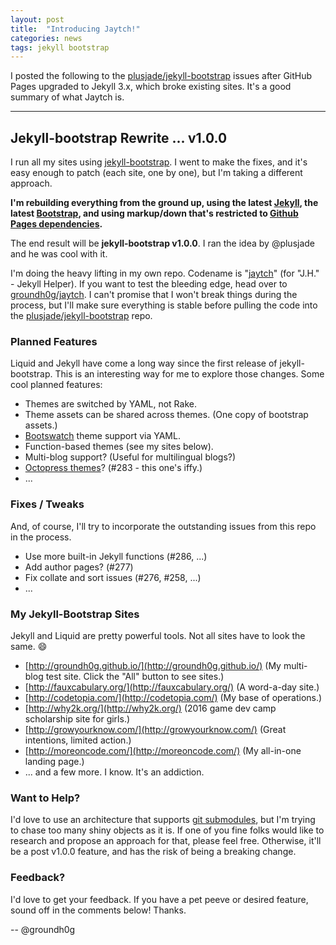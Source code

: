 ```yaml
---
layout: post
title:  "Introducing Jaytch!"
categories: news
tags: jekyll bootstrap
---
```


I posted the following to the [plusjade/jekyll-bootstrap](https://github.com/plusjade/jekyll-bootstrap/issues/298) issues after GitHub Pages upgraded to Jekyll 3.x, which broke existing sites. It's a good summary of what Jaytch is.

<hr/>

## Jekyll-bootstrap Rewrite ... v1.0.0

I run all my sites using [jekyll-bootstrap](https://github.com/plusjade/jekyll-bootstrap). I went to make the fixes, and it's easy enough to patch (each site, one by one), but I'm taking a different approach.

**I'm rebuilding everything from the ground up, using the latest [Jekyll](https://jekyllrb.com/), the latest [Bootstrap](http://getbootstrap.com/), and using markup/down that's restricted to [Github Pages dependencies](https://pages.github.com/versions/).**

The end result will be **jekyll-bootstrap v1.0.0**. I ran the idea by @plusjade and he was cool with it.

I'm doing the heavy lifting in my own repo. Codename is "[jaytch](https://github.com/groundh0g/jaytch)" (for "J.H." - Jekyll Helper). If you want to test the bleeding edge, head over to [groundh0g/jaytch](https://github.com/groundh0g/jaytch). I can't promise that I won't break things during the process, but I'll make sure everything is stable before pulling the code into the [plusjade/jekyll-bootstrap](https://github.com/plusjade/jekyll-bootstrap) repo.

### Planned Features

Liquid and Jekyll have come a long way since the first release of jekyll-bootstrap. This is an interesting way for me to explore those changes. Some cool planned features:

- Themes are switched by YAML, not Rake.
- Theme assets can be shared across themes. (One copy of bootstrap assets.)
- [Bootswatch](https://bootswatch.com/) theme support via YAML.
- Function-based themes (see my sites below).
- Multi-blog support? (Useful for multilingual blogs?)
- [Octopress themes](http://octopressthemes.com/themes/1/index.html)? (#283 - this one's iffy.)
- ...

### Fixes / Tweaks

And, of course, I'll try to incorporate the outstanding issues from this repo in the process.

- Use more built-in Jekyll functions (#286, ...)
- Add author pages? (#277)
- Fix collate and sort issues (#276, #258, ...)
- ...

### My Jekyll-Bootstrap Sites

Jekyll and Liquid are pretty powerful tools. Not all sites have to look the same. :smile: 

- [http://groundh0g.github.io/](http://groundh0g.github.io/) (My multi-blog test site. Click the "All" button to see sites.)
- [http://fauxcabulary.org/](http://fauxcabulary.org/) (A word-a-day site.)
- [http://codetopia.com/](http://codetopia.com/) (My base of operations.)
- [http://why2k.org/](http://why2k.org/) (2016 game dev camp scholarship site for girls.)
- [http://growyourknow.com/](http://growyourknow.com/) (Great intentions, limited action.)
- [http://moreoncode.com/](http://moreoncode.com/) (My all-in-one landing page.)
- ... and a few more. I know. It's an addiction.

### Want to Help?

I'd love to use an architecture that supports [git submodules](https://help.github.com/articles/using-submodules-with-pages/), but I'm trying to chase too many shiny objects as it is. If one of you fine folks would like to research and propose an approach for that, please feel free. Otherwise, it'll be a post v1.0.0 feature, and has the risk of being a breaking change.

### Feedback?

I'd love to get your feedback. If you have a pet peeve or desired feature, sound off in the comments below! Thanks.

-- @groundh0g